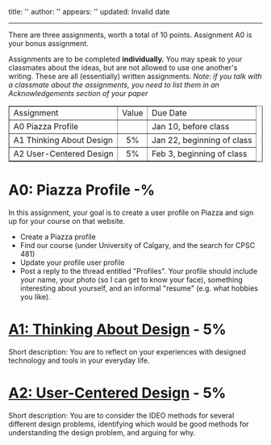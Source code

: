 title: ''
author: ''
appears: ''
updated: Invalid date

---

There are three assignments, worth a total of 10 points. Assignment A0 is your bonus assignment.

Assignments are to be completed **individually.** You may speak to your classmates about the ideas, but are not allowed to use one another's writing. These are all (essentially) written assignments. *Note: if you talk with a classmate about the assignments, you need to list them in an Acknowledgements section of your paper*

<table border="1"><tr><td>Assignment</td><td align="center">Value</td><td align="left">Due Date</td></tr>
<tr><td align="left">A0 Piazza Profile</td><td> </td><td align="left">Jan 10, before class</td></tr>
<tr><td align="left">A1 Thinking About Design</td><td align="center">5%</td><td align="left">Jan 22, beginning of class</td></tr>
<tr><td align="left">A2 User-Centered Design</td><td align="center">5%</td><td align="left">Feb 3, beginning of class</td></tr>
</table>

# A0: Piazza Profile -%

In this assignment, your goal is to create a user profile on Piazza and sign up for your course on that website.

* Create a Piazza profile
* Find our course (under University of Calgary, and the search for CPSC 481)
* Update your profile user profile
* Post a reply to the thread entitled "Profiles". Your profile should include your name, your photo (so I can get to know your face), something interesting about yourself, and an informal "resume" (e.g. what hobbies you like).

# [A1: Thinking About Design](1.md) - 5%

Short description: You are to reflect on your experiences with designed technology and tools in your everyday life.

# [A2: User-Centered Design](2.md) - 5%

Short description: You are to consider the IDEO methods for several different design problems, identifying which would be good methods for understanding the design problem, and arguing for why.
